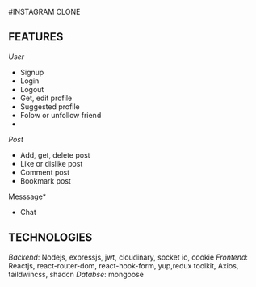 #INSTAGRAM CLONE 
## FEATURES

*User*
- Signup
- Login
- Logout
- Get, edit profile
- Suggested profile
- Folow or unfollow friend
- 
*Post*
- Add, get, delete post
- Like or dislike post
- Comment post
- Bookmark post

Messsage*
- Chat
  
## TECHNOLOGIES
*Backend*: Nodejs, expressjs, jwt, cloudinary, socket io, cookie
*Frontend*: Reactjs, react-router-dom, react-hook-form, yup,redux toolkit, Axios, taildwincss, shadcn
*Databse*: mongoose
